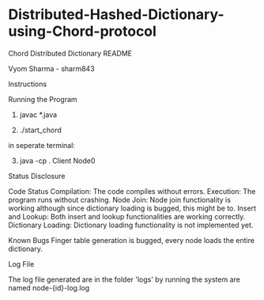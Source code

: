# Distributed-Hashed-Dictionary-using-Chord-protocol

Chord Distributed Dictionary README

Vyom Sharma - sharm843

Instructions

Running the Program

1. javac *.java

2. ./start_chord

in seperate terminal:

3. java -cp . Client Node0

Status Disclosure

Code Status
Compilation: The code compiles without errors.
Execution: The program runs without crashing.
Node Join: Node join functionality is working although since dictionary loading is bugged, this might be to.
Insert and Lookup: Both insert and lookup functionalities are working correctly.
Dictionary Loading: Dictionary loading functionality is not implemented yet.

Known Bugs
Finger table generation is bugged, every node loads the entire dictionary.

Log File

The log file generated are in the folder 'logs' by running the system are named node-{id}-log.log
